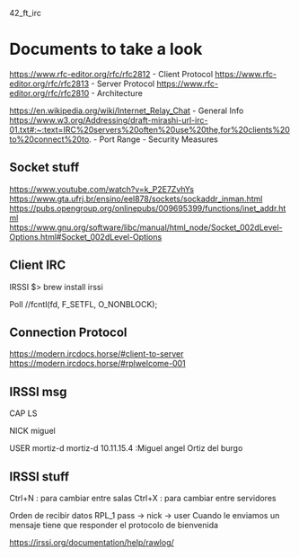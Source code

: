 42_ft_irc

# Documents to take a look

https://www.rfc-editor.org/rfc/rfc2812  - Client Protocol
https://www.rfc-editor.org/rfc/rfc2813  - Server Protocol
https://www.rfc-editor.org/rfc/rfc2810  - Architecture

https://en.wikipedia.org/wiki/Internet_Relay_Chat - General Info
https://www.w3.org/Addressing/draft-mirashi-url-irc-01.txt#:~:text=IRC%20servers%20often%20use%20the,for%20clients%20to%20connect%20to.  - Port Range - Security Measures

## Socket stuff
https://www.youtube.com/watch?v=k_P2E7ZvhYs
https://www.gta.ufrj.br/ensino/eel878/sockets/sockaddr_inman.html
https://pubs.opengroup.org/onlinepubs/009695399/functions/inet_addr.html
https://www.gnu.org/software/libc/manual/html_node/Socket_002dLevel-Options.html#Socket_002dLevel-Options

## Client IRC
IRSSI $> brew install irssi

Poll
//fcntl(fd, F_SETFL, O_NONBLOCK);

## Connection Protocol
https://modern.ircdocs.horse/#client-to-server
https://modern.ircdocs.horse/#rplwelcome-001

## IRSSI msg 
CAP LS

NICK miguel

USER mortiz-d mortiz-d 10.11.15.4 :Miguel angel Ortiz del burgo

## IRSSI stuff
Ctrl+N : para cambiar entre salas 
Ctrl+X : para cambiar entre servidores

Orden de recibir datos RPL_1 pass -> nick -> user
Cuando le enviamos un mensaje tiene que responder el protocolo de bienvenida

https://irssi.org/documentation/help/rawlog/